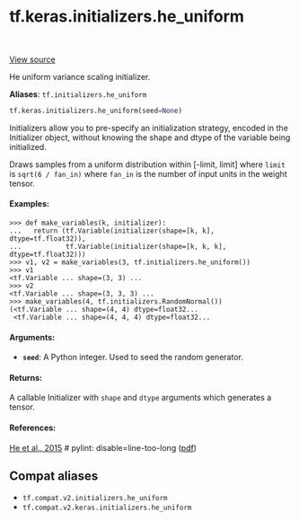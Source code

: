 <div itemscope itemtype="http://developers.google.com/ReferenceObject">
<meta itemprop="name" content="tf.keras.initializers.he_uniform" />
<meta itemprop="path" content="Stable" />
</div>

# tf.keras.initializers.he_uniform

<!-- Insert buttons and diff -->

<table class="tfo-notebook-buttons tfo-api" align="left">
</table>

<a target="_blank" href="/code/stable/tensorflow/python/ops/init_ops_v2.py">View source</a>



He uniform variance scaling initializer.

**Aliases**: `tf.initializers.he_uniform`

``` python
tf.keras.initializers.he_uniform(seed=None)
```



<!-- Placeholder for "Used in" -->

Initializers allow you to pre-specify an initialization strategy, encoded in
the Initializer object, without knowing the shape and dtype of the variable
being initialized.

Draws samples from a uniform distribution within [-limit, limit] where `limit`
is `sqrt(6 / fan_in)` where `fan_in` is the number of input units in the
weight tensor.

#### Examples:



```
>>> def make_variables(k, initializer):
...   return (tf.Variable(initializer(shape=[k, k], dtype=tf.float32)),
...           tf.Variable(initializer(shape=[k, k, k], dtype=tf.float32)))
>>> v1, v2 = make_variables(3, tf.initializers.he_uniform())
>>> v1
<tf.Variable ... shape=(3, 3) ...
>>> v2
<tf.Variable ... shape=(3, 3, 3) ...
>>> make_variables(4, tf.initializers.RandomNormal())
(<tf.Variable ... shape=(4, 4) dtype=float32...
 <tf.Variable ... shape=(4, 4, 4) dtype=float32...
```

#### Arguments:


* <b>`seed`</b>: A Python integer. Used to seed the random generator.


#### Returns:

A callable Initializer with `shape` and `dtype` arguments which generates a
tensor.



#### References:

[He et al., 2015](https://www.cv-foundation.org/openaccess/content_iccv_2015/html/He_Delving_Deep_into_ICCV_2015_paper.html) # pylint: disable=line-too-long
([pdf](https://www.cv-foundation.org/openaccess/content_iccv_2015/papers/He_Delving_Deep_into_ICCV_2015_paper.pdf))


## Compat aliases

* `tf.compat.v2.initializers.he_uniform`
* `tf.compat.v2.keras.initializers.he_uniform`

